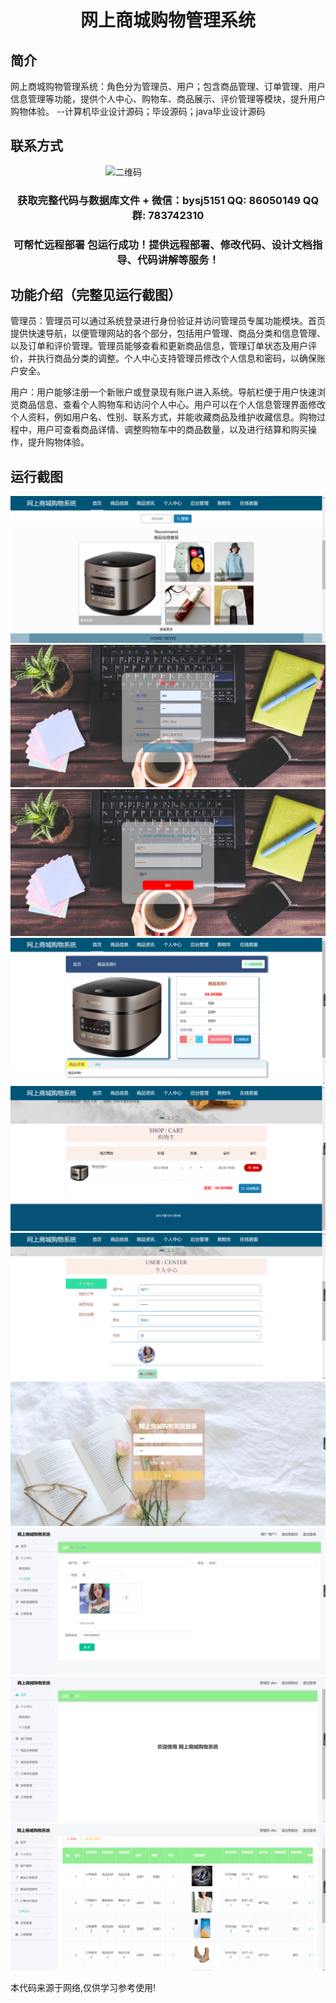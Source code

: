 <p><h1 align="center">网上商城购物管理系统</h1></p>

## 简介
网上商城购物管理系统：角色分为管理员、用户；包含商品管理、订单管理、用户信息管理等功能，提供个人中心、购物车、商品展示、评价管理等模块，提升用户购物体验。    --计算机毕业设计源码；毕设源码；java毕业设计源码


## 联系方式
<img src="https://bs-1329754181.cos.ap-shanghai.myqcloud.com/wx.jpg" alt="二维码" style="display: block; margin: 0 auto;" width="200px">
<p><h3 align="center">获取完整代码与数据库文件 + 微信：bysj5151 QQ: 86050149 QQ群: 783742310</h3></p>
<p><h3 align="center">可帮忙远程部署 包运行成功！提供远程部署、修改代码、设计文档指导、代码讲解等服务！</h3></p>

## 功能介绍（完整见运行截图）
管理员：管理员可以通过系统登录进行身份验证并访问管理员专属功能模块。首页提供快速导航，以便管理网站的各个部分，包括用户管理、商品分类和信息管理、以及订单和评价管理。管理员能够查看和更新商品信息，管理订单状态及用户评价，并执行商品分类的调整。个人中心支持管理员修改个人信息和密码，以确保账户安全。

用户：用户能够注册一个新账户或登录现有账户进入系统。导航栏便于用户快速浏览商品信息、查看个人购物车和访问个人中心。用户可以在个人信息管理界面修改个人资料，例如用户名、性别、联系方式，并能收藏商品及维护收藏信息。购物过程中，用户可查看商品详情、调整购物车中的商品数量，以及进行结算和购买操作，提升购物体验。


## 运行截图
![](imgs/588112-20220703110958682-2055107532.png)
![](imgs/588112-20220703111008108-1254102877.png)
![](imgs/588112-20220703111147548-956338994.png)
![](imgs/588112-20220703111152034-811519181.png)
![](imgs/588112-20220703111156822-1145881948.png)
![](imgs/588112-20220703111201092-1850045616.png)
![](imgs/588112-20220703111210676-1786844782.png)
![](imgs/588112-20220703111215328-1104732317.png)
![](imgs/588112-20220703111219335-1289265030.png)
![](imgs/588112-20220703111223278-1824007188.png)

<p>本代码来源于网络,仅供学习参考使用!</p>
